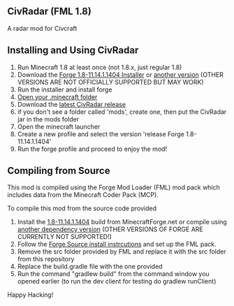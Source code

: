 ## CivRadar (FML 1.8)
A radar mod for Civcraft

Installing and Using CivRadar
---
1. Run Minecraft 1.8 at least once (not 1.8.x, just regular 1.8)
2. Download the [Forge 1.8-11.14.1.1404 Installer](http://adfoc.us/serve/sitelinks/?id=271228&url=http://files.minecraftforge.net/maven/net/minecraftforge/forge/1.8-11.14.1.1404/forge-1.8-11.14.1.1404-installer.jar) or [another version](http://files.minecraftforge.net) (OTHER VERSIONS ARE NOT OFFICIALLY SUPPORTED BUT MAY WORK)
3. Run the installer and install forge
4. [Open your .minecraft folder](http://minecraft.gamepedia.com/.minecraft)
5. Download the [latest CivRadar release](http://github.com/civradar/releases)
5. if you don't see a folder called 'mods', create one, then put the CivRadar jar in the mods folder
6. Open the minecraft launcher
7. Create a new profile and select the version 'release Forge 1.8-11.14.1.1404'
8. Run the forge profile and proceed to enjoy the mod!

Compiling from Source
---

This mod is compiled using the Forge Mod Loader (FML) mod pack which includes data from the Minecraft Coder Pack (MCP).

To compile this mod from the source code provided

1. Install the [1.8-11.14.1.1404](http://adfoc.us/serve/?id=27122855377941) build from MinecraftForge.net or compile using [another dependency version](http://files.minecraftforge.net/) (OTHER VERSIONS OF FORGE ARE CURRENTLY NOT SUPPORTED!)
2. Follow the [Forge Source install instrcutions](http://www.minecraftforge.net/wiki/Installation/Source) and set up the FML pack.
3. Remove the src folder provided by FML and replace it with the src folder from this repository
4. Replace the build.gradle file with the one provided
5. Run the command "gradlew build" from the command window you opened earlier (to run the dev client for testing do gradlew runClient)

Happy Hacking!
